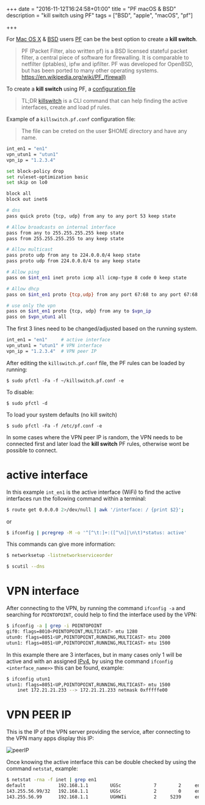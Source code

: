 +++
date = "2016-11-12T16:24:58+01:00"
title = "PF macOS & BSD"
description = "kill switch using PF"
tags = ["BSD", "apple", "macOS", "pf"]

+++

For [Mac OS X](https://apple.com/mac/) &
[BSD](https://en.wikipedia.org/wiki/Berkeley_Software_Distribution)
users [PF](https://www.freebsd.org/doc/handbook/firewalls-pf.html)
can be the best option to create a **kill switch**.

> PF (Packet Filter, also written pf) is a BSD licensed stateful packet filter,
a central piece of software for firewalling. It is comparable to netfilter
(iptables), ipfw and ipfilter. PF was developed for OpenBSD, but has been ported
to many other operating systems. https://en.wikipedia.org/wiki/PF_(firewall)

To create a **kill switch** using PF, a [configuration file](https://www.openbsd.org/faq/pf/)

> TL;DR
[killswitch](/post/killswitch/) is a CLI command that can help finding the
active interfaces, create and load pf rules.

Example of a ``killswitch.pf.conf`` configuration file:

> The file can be creted on the user $HOME directory and have any name.

```sh
int_en1 = "en1"
vpn_utun1 = "utun1"
vpn_ip = "1.2.3.4"

set block-policy drop
set ruleset-optimization basic
set skip on lo0

block all
block out inet6

# dns
pass quick proto {tcp, udp} from any to any port 53 keep state

# Allow broadcasts on internal interface
pass from any to 255.255.255.255 keep state
pass from 255.255.255.255 to any keep state

# Allow multicast
pass proto udp from any to 224.0.0.0/4 keep state
pass proto udp from 224.0.0.0/4 to any keep state

# Allow ping
pass on $int_en1 inet proto icmp all icmp-type 8 code 0 keep state

# Allow dhcp
pass on $int_en1 proto {tcp,udp} from any port 67:68 to any port 67:68 keep state

# use only the vpn
pass on $int_en1 proto {tcp, udp} from any to $vpn_ip
pass on $vpn_utun1 all
```

The first 3 lines need to be changed/adjusted based on the running system.

```sh
int_en1 = "en1"     # active interface
vpn_utun1 = "utun1" # VPN interface
vpn_ip = "1.2.3.4"  # VPN peer IP
```

After editing the ``killswitch.pf.conf`` file, the PF rules can be loaded by
running:

	$ sudo pfctl -Fa -f ~/killswitch.pf.conf -e

To disable:

	$ sudo pfctl -d

To load your system defaults (no kill switch)

	$ sudo pfctl -Fa -f /etc/pf.conf -e

In some cases where the VPN peer IP is random, the VPN needs to be connected
first and later load the **kill switch** PF rules, otherwise wont be possible to
connect.

# active interface

In this example ``int_en1`` is the active interface (WiFi) to find the
active interfaces run the following command within a terminal:

```sh
$ route get 0.0.0.0 2>/dev/null | awk '/interface: / {print $2}';
```

or

```sh
$ ifconfig | pcregrep -M -o '^[^\t:]+:([^\n]|\n\t)*status: active'
```

This commands can give more information:

```sh
$ networksetup -listnetworkserviceorder
```

```sh
$ scutil --dns
```

# VPN interface

After connecting to the VPN, by running the command ``ifconfig -a`` and
searching for ``POINTOPOINT``, could help to find the interface used by the VPN:

```sh
$ ifconfig -a | grep -i POINTOPOINT
gif0: flags=8010<POINTOPOINT,MULTICAST> mtu 1280
utun0: flags=8051<UP,POINTOPOINT,RUNNING,MULTICAST> mtu 2000
utun1: flags=8051<UP,POINTOPOINT,RUNNING,MULTICAST> mtu 1500
```

In this example there are 3 interfaces, but in many cases only 1 will be active
and with an assigned [IPv4](https://en.wikipedia.org/wiki/IPv4), by using the
command ``ifconfig <interface_name>>`` this can be found, example:

```sh
$ ifconfig utun1
utun1: flags=8051<UP,POINTOPOINT,RUNNING,MULTICAST> mtu 1500
	inet 172.21.21.233 --> 172.21.21.233 netmask 0xfffffe00
```

# VPN PEER IP

This is the IP of the VPN server providing the service, after connecting to the
VPN many apps display this IP:

![peerIP](/img/peerIP.jpg)

Once knowing the active interface this can be double checked by using the
command ``netstat``, example:

```sh
$ netstat -rna -f inet | grep en1
default            192.168.1.1        UGSc            7        2     en1
143.255.56.99/32   192.168.1.1        UGSc            2        0     en1
143.255.56.99      192.168.1.1        UGHWIi          2     5239     en1
```
